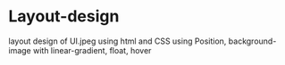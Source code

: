 <h1>Layout-design</h1>
layout design of UI.jpeg using html and CSS
using Position, background-image with linear-gradient, float, hover
